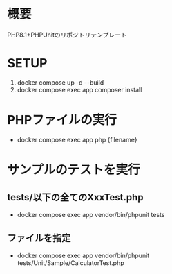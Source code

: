 # 概要
PHP8.1+PHPUnitのリポジトリテンプレート

# SETUP
1. docker compose up -d --build
2. docker compose exec app composer install

# PHPファイルの実行
- docker compose exec app php {filename}

# サンプルのテストを実行
## tests/以下の全てのXxxTest.php
- docker compose exec app vendor/bin/phpunit tests

## ファイルを指定
- docker compose exec app vendor/bin/phpunit tests/Unit/Sample/CalculatorTest.php
